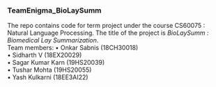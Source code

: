 ### TeamEnigma_BioLaySumm

The repo contains code for term project under the course CS60075 : Natural Language Processing.
The title of the project is *BioLaySumm : Biomedical Lay Summarization*. <br />
Team members:
• Onkar Sabnis (18CH30018) <br/>
• Sidharth V (18EX20029) <br/>
• Sagar Kumar Karn (19HS20039) <br/>
• Tushar Mohta (19HS20055) <br/>
• Yash Kulkarni (18EE3AI22) <br/>
